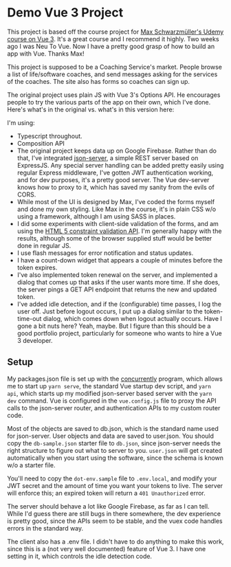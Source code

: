 # Demo Vue 3 Project

This project is based off the course project for [Max Schwarzmüller's Udemy course on Vue 3](https://www.udemy.com/course/vuejs-2-the-complete-guide/learn/lecture/21879990#overview). It's a great course and I recommend it highly. Two weeks ago I was Neu To Vue. Now I have a pretty good grasp of how to build an app with Vue. Thanks Max!

This project is supposed to be a Coaching Service's market. People browse a list of life/software coaches, and send messages asking for the services of the coaches. The site also has forms so coaches can sign up.

The original project uses plain JS with Vue 3's Options API. He encourages people to try the various parts of the app on their own, which I've done. Here's what's in the original vs. what's in this version here:

I'm using:

* Typescript throughout.
* Composition API
* The original project keeps data up on Google Firebase. Rather than do that, I've integrated [json-server](https://github.com/typicode/json-server), a simple REST server based on ExpressJS. Any special server handling can be added pretty easily using regular Express middleware, I've gotten JWT authentication working, and for dev purposes, it's a pretty good server. The Vue dev-server knows how to proxy to it, which has saved my sanity from the evils of CORS.
* While most of the UI is designed by Max, I've coded the forms myself and done my own styling. Like Max in the course, it's in plain CSS w/o using a framework, although I am using SASS in places.
* I did some experiments with client-side validation of the forms, and am using the [HTML 5 constraint validation API](https://developer.mozilla.org/en-US/docs/Web/API/Constraint_validation). I'm generally happy with the results, although some of the browser supplied stuff would be better done in regular JS.
* I use flash messages for error notification and status updates.
* I have a count-down widget that appears a couple of minutes before the token expires.
* I've also implemented token renewal on the server, and implemented a dialog that comes up that asks if the user wants more time. If she does, the server pings a GET API endpoint that returns the new and updated token.
* I've added idle detection, and if the (configurable) time passes, I log the user off. Just before logout occurs, I put up a dialog similar to the token-time-out dialog, which comes down when logout actually occurs.
Have I gone a bit nuts here? Yeah, maybe. But I figure than this should be a good portfolio project, particularly for someone who wants to hire a Vue 3 developer.

## Setup

My packages.json file is set up with the [concurrently](https://www.npmjs.com/package/concurrently) program, which allows me to start up `yarn serve`, the standard Vue startup dev script, and `yarn api`, which starts up my modified json-server based server with the `yarn dev` command. Vue is configured in the `vue.config.js` file to proxy the API calls to the json-server router, and authentication APIs to my custom router code.

Most of the objects are saved to db.json, which is the standard name used for json-server. User objects and data are saved to user.json. You should copy the `db-sample.json` starter file to `db.json`, since json-server needs the right structure to figure out what to server to you. `user.json` will get created automatically when you start using the software, since the schema is known w/o a starter file.

You'll need to copy the `dot-env.sample` file to `.env.local`, and modify your JWT secret and the amount of time you want your tokens to live. The server will enforce this; an expired token will return a `401 Unauthorized` error.

The server should behave a lot like Google Firebase, as far as I can tell. While I'd guess there are still bugs in there somewhere, the dev experience is pretty good, since the APIs seem to be stable, and the vuex code handles errors in the standard way.

The client also has a .env file. I didn't have to do anything to make this work, since this is a (not very well documented) feature of Vue 3. I have one setting in it, which controls the idle detection code.

